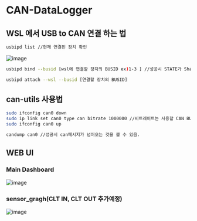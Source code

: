 # CAN-DataLogger
## WSL 에서 USB to CAN 연결 하는 법

``` bash
usbipd list //현재 연결된 장치 확인
```
![image](https://github.com/user-attachments/assets/14f866a0-5d8c-4209-a59e-9be43a8ebf99)

``` bash
usbipd bind --busid [wsl에 연결할 장치의 BUSID ex)1-3 ] //성공시 STATE가 Shared로 되어야 함.
```

``` bash
usbipd attach --wsl --busid [연결할 장치의 BUSID]
```

## can-utils 사용법
``` bash
sudo ifconfig can0 down
sudo ip link set can0 type can bitrate 1000000 //비트레이트는 사용할 CAN BUS에 맞게 설정
sudo ifconfig can0 up

candump can0 //성공시 can메시지가 넘어오는 것을 볼 수 있음.
```

## WEB UI
### Main Dashboard
![image](https://github.com/user-attachments/assets/2db50bff-2fe6-4b85-9293-2717f42b307e)

### sensor_gragh(CLT IN, CLT OUT 추가예정)
![image](https://github.com/user-attachments/assets/b23ef203-c98f-4a2e-9498-21b9d3120dbd)
